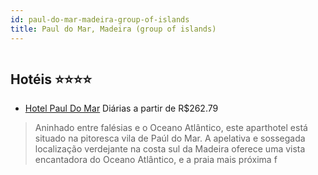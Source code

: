 ```yaml
---
id: paul-do-mar-madeira-group-of-islands
title: Paul do Mar, Madeira (group of islands)
---
```


<center><img src="http://www.hotelresb2b.com/images/hoteles/710624_foto_1.jpg" alt="" /></center>


## Hotéis ⭐️⭐️⭐️⭐️

-    [Hotel Paul Do Mar](https://www.hurb.com/aud/https://www.hurb.com/hoteis/paul-do-mar/hotel-paul-do-mar-JNP-JP226897?cmp=18055) Diárias a partir de R$262.79
   > Aninhado entre falésias e o Oceano Atlântico, este aparthotel está situado na pitoresca vila de Paúl do Mar. A apelativa e sossegada localização verdejante na costa sul da Madeira oferece uma vista encantadora do Oceano Atlântico, e a praia mais próxima f
